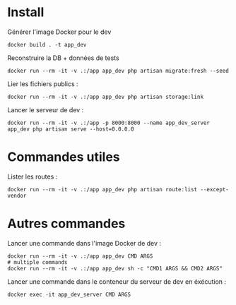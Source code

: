 # Install

Générer l'image Docker pour le dev

    docker build . -t app_dev

Reconstruire la DB + données de tests

    docker run --rm -it -v .:/app app_dev php artisan migrate:fresh --seed
    
Lier les fichiers publics :

    docker run --rm -it -v .:/app app_dev php artisan storage:link
    
Lancer le serveur de dev :

    docker run --rm -it -v .:/app -p 8000:8000 --name app_dev_server app_dev php artisan serve --host=0.0.0.0 
    

# Commandes utiles

Lister les routes :

    docker run --rm -it -v .:/app app_dev php artisan route:list --except-vendor


# Autres commandes

Lancer une commande dans l'image Docker de dev :

    docker run --rm -it -v .:/app app_dev CMD ARGS
    # multiple commands
    docker run --rm -it -v .:/app app_dev sh -c "CMD1 ARGS && CMD2 ARGS"

Lancer une commande dans le conteneur du serveur de dev en éxécution :

    docker exec -it app_dev_server CMD ARGS


